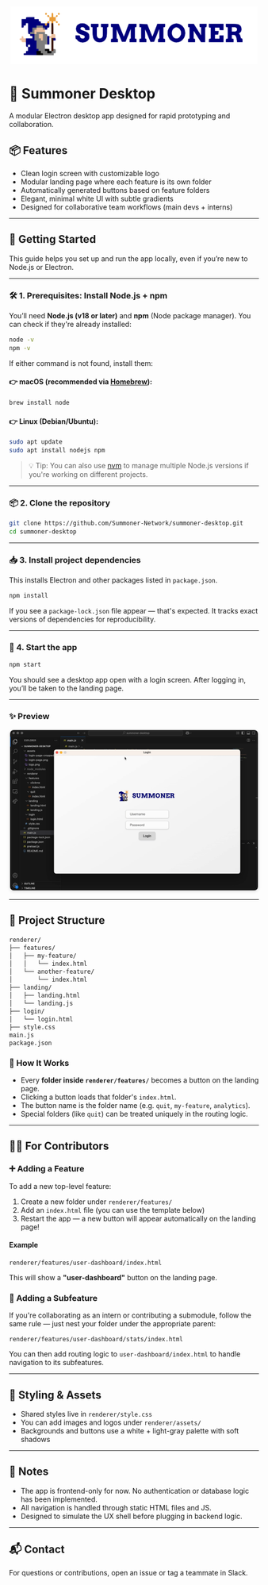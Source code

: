 <p align="center">
<img width="500px" src="assets/logo.png" />
</p>

# 🧱 Summoner Desktop

A modular Electron desktop app designed for rapid prototyping and collaboration.

## 📦 Features

- Clean login screen with customizable logo
- Modular landing page where each feature is its own folder
- Automatically generated buttons based on feature folders
- Elegant, minimal white UI with subtle gradients
- Designed for collaborative team workflows (main devs + interns)

---

## 🚀 Getting Started

This guide helps you set up and run the app locally, even if you’re new to Node.js or Electron.

---

### 🛠 1. Prerequisites: Install Node.js + npm

You’ll need **Node.js (v18 or later)** and **npm** (Node package manager). You can check if they're already installed:

```bash
node -v
npm -v
```

If either command is not found, install them:

#### 👉 macOS (recommended via [Homebrew](https://brew.sh)):

```bash
brew install node
```

#### 👉 Linux (Debian/Ubuntu):

```bash
sudo apt update
sudo apt install nodejs npm
```

> 💡 Tip: You can also use [nvm](https://github.com/nvm-sh/nvm) to manage multiple Node.js versions if you're working on different projects.

---

### 📦 2. Clone the repository

```bash
git clone https://github.com/Summoner-Network/summoner-desktop.git
cd summoner-desktop
```

---

### 📥 3. Install project dependencies

This installs Electron and other packages listed in `package.json`.

```bash
npm install
```

If you see a `package-lock.json` file appear — that's expected. It tracks exact versions of dependencies for reproducibility.

---

### 🧪 4. Start the app

```bash
npm start
```

You should see a desktop app open with a login screen. After logging in, you’ll be taken to the landing page.

---

### ✨ Preview

<p align="center">
  <img src="assets/demo.gif" width="500" style="border: 1px solid #ddd; border-radius: 8px; box-shadow: 0 2px 6px rgba(0,0,0,0.1);"/>
</p>

<!-- <p align="center">
  <div style="display: inline-block; padding: 8px; background: white; border-radius: 10px; border: 1px solid #ccc; box-shadow: 0 4px 10px rgba(0,0,0,0.1);">
    <img src="assets/demo.gif" width="500" style="border-radius: 6px;" />
  </div>
</p> -->

---

## 🧩 Project Structure

```
renderer/
├── features/
│   ├── my-feature/
│   │   └── index.html
│   └── another-feature/
│       └── index.html
├── landing/
│   ├── landing.html
│   └── landing.js
├── login/
│   └── login.html
├── style.css
main.js
package.json
```

### 🔁 How It Works

- Every **folder inside `renderer/features/`** becomes a button on the landing page.
- Clicking a button loads that folder's `index.html`.
- The button name is the folder name (e.g. `quit`, `my-feature`, `analytics`).
- Special folders (like `quit`) can be treated uniquely in the routing logic.

---

## 👩‍💻 For Contributors

### ➕ Adding a Feature

To add a new top-level feature:

1. Create a new folder under `renderer/features/`
2. Add an `index.html` file (you can use the template below)
3. Restart the app — a new button will appear automatically on the landing page!

#### Example

```
renderer/features/user-dashboard/index.html
```

This will show a **"user-dashboard"** button on the landing page.

### 🌳 Adding a Subfeature

If you're collaborating as an intern or contributing a submodule, follow the same rule — just nest your folder under the appropriate parent:

```
renderer/features/user-dashboard/stats/index.html
```

You can then add routing logic to `user-dashboard/index.html` to handle navigation to its subfeatures.

---

## 🎨 Styling & Assets

- Shared styles live in `renderer/style.css`
- You can add images and logos under `renderer/assets/`
- Backgrounds and buttons use a white + light-gray palette with soft shadows

---

## 📌 Notes

- The app is frontend-only for now. No authentication or database logic has been implemented.
- All navigation is handled through static HTML files and JS.
- Designed to simulate the UX shell before plugging in backend logic.

---

## 📬 Contact

For questions or contributions, open an issue or tag a teammate in Slack.